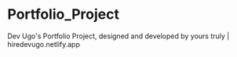 # Portfolio_Project
Dev Ugo's Portfolio Project, designed and developed by yours truly | hiredevugo.netlify.app
